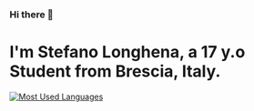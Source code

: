 ### Hi there 👋

# I'm Stefano Longhena, a 17 y.o Student from Brescia, Italy.

[![Most Used Languages](https://github-readme-stats.vercel.app/api/top-langs/?username=StefanoLonghena&layout=compact)](https://github.com/StefanoLonghena/github-readme-stats)
